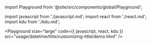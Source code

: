 import Playground from '@site/src/components/global/Playground';

import javascript from './javascript.md';
import react from './react.md';
import kdu from './kdu.md';

<Playground size="large" code={{ javascript, react, kdu }} src="usage/datetime/title/customizing-title/demo.html" />
